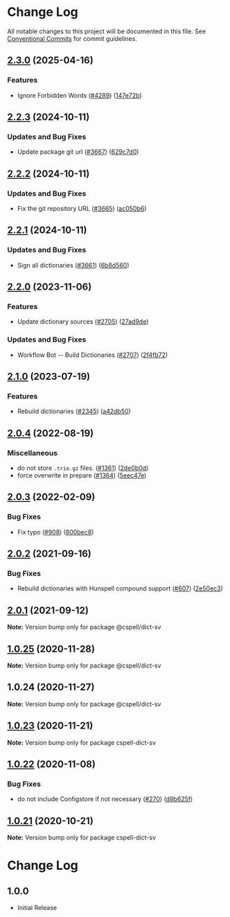 # Change Log

All notable changes to this project will be documented in this file.
See [Conventional Commits](https://conventionalcommits.org) for commit guidelines.

## [2.3.0](https://github.com/streetsidesoftware/cspell-dicts/compare/@cspell/dict-sv@2.2.3...@cspell/dict-sv@2.3.0) (2025-04-16)


### Features

* Ignore Forbidden Words ([#4289](https://github.com/streetsidesoftware/cspell-dicts/issues/4289)) ([147e72b](https://github.com/streetsidesoftware/cspell-dicts/commit/147e72b3a2acbf54013fc46f36f18cb17b8d6ba7))

## [2.2.3](https://github.com/streetsidesoftware/cspell-dicts/compare/@cspell/dict-sv@2.2.2...@cspell/dict-sv@2.2.3) (2024-10-11)


### Updates and Bug Fixes

* Update package git url ([#3667](https://github.com/streetsidesoftware/cspell-dicts/issues/3667)) ([629c7d0](https://github.com/streetsidesoftware/cspell-dicts/commit/629c7d0a5e1bacad1d3874b1f8372edc3494ef97))

## [2.2.2](https://github.com/streetsidesoftware/cspell-dicts/compare/@cspell/dict-sv@2.2.1...@cspell/dict-sv@2.2.2) (2024-10-11)


### Updates and Bug Fixes

* Fix the git repository URL ([#3665](https://github.com/streetsidesoftware/cspell-dicts/issues/3665)) ([ac050b6](https://github.com/streetsidesoftware/cspell-dicts/commit/ac050b697d57820109995e92fac5ccc32ced1723))

## [2.2.1](https://github.com/streetsidesoftware/cspell-dicts/compare/@cspell/dict-sv@2.2.0...@cspell/dict-sv@2.2.1) (2024-10-11)


### Updates and Bug Fixes

* Sign all dictionaries ([#3661](https://github.com/streetsidesoftware/cspell-dicts/issues/3661)) ([6b8d560](https://github.com/streetsidesoftware/cspell-dicts/commit/6b8d560cf51a593458ce42bca415859f872cfc97))

## [2.2.0](https://github.com/streetsidesoftware/cspell-dicts/compare/@cspell/dict-sv@2.1.0...@cspell/dict-sv@2.2.0) (2023-11-06)


### Features

* Update dictionary sources ([#2705](https://github.com/streetsidesoftware/cspell-dicts/issues/2705)) ([27ad9de](https://github.com/streetsidesoftware/cspell-dicts/commit/27ad9de120fc71bc1b9a2aacc4407c423aeee2fd))


### Updates and Bug Fixes

* Workflow Bot -- Build Dictionaries ([#2707](https://github.com/streetsidesoftware/cspell-dicts/issues/2707)) ([2f4fb72](https://github.com/streetsidesoftware/cspell-dicts/commit/2f4fb72ad0b370c78bdbc19f38ee6a452e767010))

## [2.1.0](https://github.com/streetsidesoftware/cspell-dicts/compare/@cspell/dict-sv@2.0.4...@cspell/dict-sv@2.1.0) (2023-07-19)


### Features

* Rebuild dictionaries ([#2345](https://github.com/streetsidesoftware/cspell-dicts/issues/2345)) ([a42db50](https://github.com/streetsidesoftware/cspell-dicts/commit/a42db50300924afe6a44049f4d26a86c5a09457a))

## [2.0.4](https://github.com/streetsidesoftware/cspell-dicts/compare/@cspell/dict-sv@2.0.3...@cspell/dict-sv@2.0.4) (2022-08-19)


### Miscellaneous

* do not store `.trie.gz` files. ([#1361](https://github.com/streetsidesoftware/cspell-dicts/issues/1361)) ([2de0b0d](https://github.com/streetsidesoftware/cspell-dicts/commit/2de0b0df4b8addfd69e2e6899c05f8b502799b7c))
* force overwrite in prepare ([#1364](https://github.com/streetsidesoftware/cspell-dicts/issues/1364)) ([5eec47e](https://github.com/streetsidesoftware/cspell-dicts/commit/5eec47e223f1dd6370fcbc3c1b6b0361c92bbddf))

## [2.0.3](https://github.com/streetsidesoftware/cspell-dicts/compare/@cspell/dict-sv@2.0.2...@cspell/dict-sv@2.0.3) (2022-02-09)


### Bug Fixes

* Fix typo ([#908](https://github.com/streetsidesoftware/cspell-dicts/issues/908)) ([800bec8](https://github.com/streetsidesoftware/cspell-dicts/commit/800bec814558a84b3294d2fc2b37ec170686ac6a))





## [2.0.2](https://github.com/streetsidesoftware/cspell-dicts/compare/@cspell/dict-sv@2.0.1...@cspell/dict-sv@2.0.2) (2021-09-16)


### Bug Fixes

* Rebuild dictionaries with Hunspell compound support ([#607](https://github.com/streetsidesoftware/cspell-dicts/issues/607)) ([2e50ec3](https://github.com/streetsidesoftware/cspell-dicts/commit/2e50ec30dae89bef42c673265e9854b61598f786))





## [2.0.1](https://github.com/streetsidesoftware/cspell-dicts/compare/@cspell/dict-sv@1.0.25...@cspell/dict-sv@2.0.1) (2021-09-12)

**Note:** Version bump only for package @cspell/dict-sv





## [1.0.25](https://github.com/streetsidesoftware/cspell-dicts/compare/@cspell/dict-sv@1.0.24...@cspell/dict-sv@1.0.25) (2020-11-28)

**Note:** Version bump only for package @cspell/dict-sv





## 1.0.24 (2020-11-27)

**Note:** Version bump only for package @cspell/dict-sv





## [1.0.23](https://github.com/streetsidesoftware/cspell-dicts/compare/cspell-dict-sv@1.0.22...cspell-dict-sv@1.0.23) (2020-11-21)

**Note:** Version bump only for package cspell-dict-sv

## [1.0.22](https://github.com/streetsidesoftware/cspell-dicts/compare/cspell-dict-sv@1.0.21...cspell-dict-sv@1.0.22) (2020-11-08)

### Bug Fixes

- do not include Configstore if not necessary ([#270](https://github.com/streetsidesoftware/cspell-dicts/issues/270)) ([d8b625f](https://github.com/streetsidesoftware/cspell-dicts/commit/d8b625f2f42d5cc6c4a9390216ac1e5037886e44))

## [1.0.21](https://github.com/streetsidesoftware/cspell-dicts/compare/cspell-dict-sv@1.0.20...cspell-dict-sv@1.0.21) (2020-10-21)

**Note:** Version bump only for package cspell-dict-sv

# Change Log

## 1.0.0

- Initial Release
